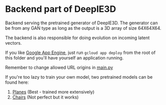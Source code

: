 # Backend part of DeepIE3D

Backend serving the pretrained generator of DeepIE3D. The generator can be from any GAN type as long as the output is a 3D array of size 64X64X64.

The backend is also responsible for doing evolution on incoming latent vectors. 

If you like [Google App Engine](https://cloud.google.com/appengine/), just run `gcloud app deploy` from the root of this folder and you'll have yourself an application running.

Remember to change allowed URL origins in [main.py](main.py)

If you're too lazy to train your own model, two pretrained models can be found here:

1. [Planes](https://drive.google.com/open?id=14k1RbKmnRATSKqk_zlxJgt_jZN8Asx_c) (Best - trained more extensively)
2. [Chairs](https://drive.google.com/open?id=1J1gjH6YU64Ehgw9kJlg-qAEx6dr3HM0x) (Not perfect but it works)